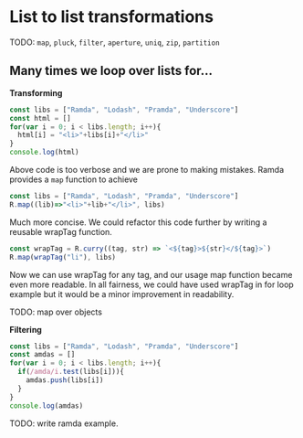 List to list transformations
============================

TODO: `map`, `pluck`, `filter`, `aperture`, `uniq`, `zip`, `partition`

Many times we loop over lists for...
--

**Transforming**
```js
const libs = ["Ramda", "Lodash", "Pramda", "Underscore"]
const html = []
for(var i = 0; i < libs.length; i++){
  html[i] = "<li>"+libs[i]+"</li>"
}
console.log(html)

```
Above code is too verbose and we are prone to making mistakes. Ramda provides a `map` function to achieve
  
```js
const libs = ["Ramda", "Lodash", "Pramda", "Underscore"]
R.map((lib)=>"<li>"+lib+"</li>", libs)
```

Much more concise. We could refactor this code further by writing a reusable wrapTag function.
```js
const wrapTag = R.curry((tag, str) => `<${tag}>${str}</${tag}>`)
R.map(wrapTag("li"), libs)
```
Now we can use wrapTag for any tag, and our usage map function became even more readable. In all fairness, we could have used wrapTag in for loop example but it would be a minor improvement in readability.   

TODO: map over objects


**Filtering**
```js
const libs = ["Ramda", "Lodash", "Pramda", "Underscore"]
const amdas = []
for(var i = 0; i < libs.length; i++){
  if(/amda/i.test(libs[i])){
    amdas.push(libs[i])
  }
}
console.log(amdas)
```
TODO: write ramda example.
